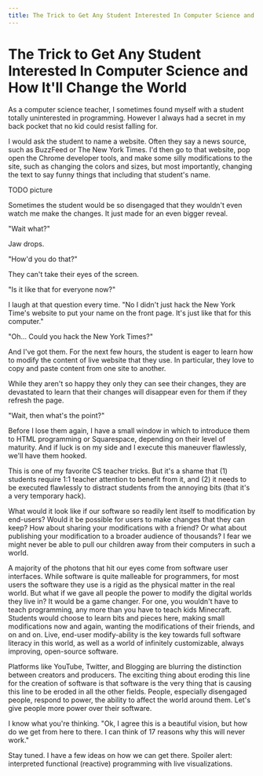```yaml
---
title: The Trick to Get Any Student Interested In Computer Science and How It'll Change the World
---
```


# The Trick to Get Any Student Interested In Computer Science and How It'll Change the World

As a computer science teacher, I sometimes found myself with a student totally uninterested in programming. However I always had a secret in my back pocket that no kid could resist falling for.

I would ask the student to name a website. Often they say a news source, such as BuzzFeed or The New York Times. I'd then go to that website, pop open the Chrome developer tools, and make some silly modifications to the site, such as changing the colors and sizes, but most importantly, changing the text to say funny things that including that student's name.

TODO picture

Sometimes the student would be so disengaged that they wouldn't even watch me make the changes. It just made for an even bigger reveal.

"Wait what?"

Jaw drops.

"How'd you do that?"

They can't take their eyes of the screen.

"Is it like that for everyone now?"

I laugh at that question every time. "No I didn't just hack the New York Time's website to put your name on the front page. It's just like that for this computer."

"Oh... Could you hack the New York Times?"

And I've got them. For the next few hours, the student is eager to learn how to modify the content of live website that they use. In particular, they love to copy and paste content from one site to another.

While they aren't so happy they only they can see their changes, they are devastated to learn that their changes will disappear even for them if they refresh the page. 

"Wait, then what's the point?"

Before I lose them again, I have a small window in which to introduce them to HTML programming or Squarespace, depending on their level of maturity. And if luck is on my side and I execute this maneuver flawlessly, we'll have them hooked.

This is one of my favorite CS teacher tricks. But it's a shame that (1) students require 1:1 teacher attention to benefit from it, and (2) it needs to be executed flawlessly to distract students from the annoying bits (that it's a very temporary hack).

What would it look like if our software so readily lent itself to modification by end-users? Would it be possible for users to make changes that they can keep? How about sharing your modifications with a friend? Or what about publishing your modification to a broader audience of thousands? I fear we might never be able to pull our children away from their computers in such a world. 

A majority of the photons that hit our eyes come from software user interfaces. While software is quite malleable for programmers, for most users the software they use is a rigid as the physical matter in the real world. But what if we gave all people the power to modify the digital worlds they live in? It would be a game changer. For one, you wouldn't have to teach programming, any more than you have to teach kids Minecraft. Students would choose to learn bits and pieces here, making small modifications now and again, wanting the modifications of their friends, and on and on. Live, end-user modify-ability is the key towards full software literacy in this world, as well as a world of infinitely customizable, always improving, open-source software.

Platforms like YouTube, Twitter, and Blogging are blurring the distinction between creators and producers. The exciting thing about eroding this line for the creation of software is that software is the very thing that is causing this line to be eroded in all the other fields. People, especially disengaged people, respond to power, the ability to affect the world around them. Let's give people more power over their software.

I know what you're thinking. "Ok, I agree this is a beautiful vision, but how do we get from here to there. I can think of 17 reasons why this will never work."

Stay tuned. I have a few ideas on how we can get there. Spoiler alert: interpreted functional (reactive) programming with live visualizations.

<script>

(function(i,s,o,g,r,a,m){i['GoogleAnalyticsObject']=r;i[r]=i[r]||function(){
(i[r].q=i[r].q||[]).push(arguments)},i[r].l=1*new Date();a=s.createElement(o),
m=s.getElementsByTagName(o)[0];a.async=1;a.src=g;m.parentNode.insertBefore(a,m)
})(window,document,'script','https://www.google-analytics.com/analytics.js','ga');

ga('create', 'UA-103157758-1', 'auto');
ga('send', 'pageview');

</script>

